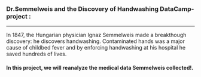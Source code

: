 ### Dr.Semmelweis and the Discovery of Handwashing DataCamp-project :
------------------------------------------------------------------------------------------------------------------------------
In 1847, the Hungarian physician Ignaz Semmelweis made a breakthough discovery: he discovers handwashing.
Contaminated hands was a major cause of childbed fever and by enforcing handwashing at his hospital he saved hundreds of lives.

#### In this project, we will reanalyze the medical data Semmelweis collected!.

